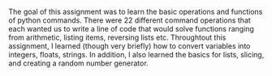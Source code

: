 The goal of this assignment was to learn the basic operations and functions of python commands. There were 22 different command operations that each wanted us to write a line of code that would solve functions ranging from arithmetic, listing items, reversing lists etc. Throughtout this assignment, I learned (though very briefly) how to convert variables into integers, floats, strings. In addition, I also learned the basics for lists, slicing, and creating a random number generator. 